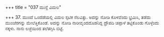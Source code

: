 +++
title = "037 ಮುನ್ದೆ ವಿಮಲ"

+++
37. ಮುಂದೆ ಒಂದೆಡೆಯಲ್ಲಿ ವಿಮಲ ಸ್ಫಟಿಕ ನೆಲವಿತ್ತು. ಅದನ್ನು ನೋಡಿ ಕೊಳವೆಂದು ಭ್ರಮಿಸಿ, ತಡೆದು ಮುಂಜೆರಗನ್ನು ಮೇಲೆತ್ತಿಕೊಂಡೆ. ಅದನ್ನು ನೋಡಿ ನಾರೀವೃಂದದೊಡನಿದ್ದ ದ್ರೌಪದಿ ಚಪ್ಪಾಳೆ ತಟ್ಟಿಕೊಂಡು ಗೊಳ್ಳೆಂದು ನಕ್ಕಳು. ನಾನು ಲಜ್ಜೆಯಿಂದ ತಲೆತಗ್ಗಿಸಿ ಬಿಟ್ಟೆ.